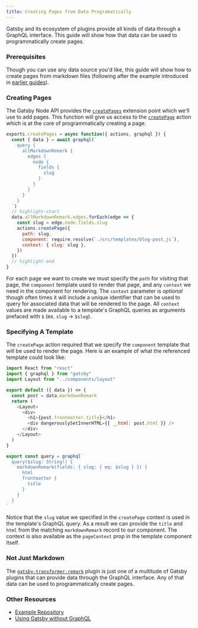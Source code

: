 ```yaml
---
title: Creating Pages from Data Programatically
---
```


Gatsby and its ecosystem of plugins provide all kinds of data through a
GraphQL interface. This guide will show how that data can be used to
programmatically create pages.

### Prerequisites

Though you can use any data source you'd like, this guide will show how to
create pages from markdown files (following after the example introduced in
[earlier guides](/docs/adding-markdown-pages/)).

### Creating Pages

The Gatsby Node API provides the
[`createPages`](/docs/node-apis/#createPages)
extension point which we'll use to add pages. This function will give us
access to the
[`createPage`](/docs/actions/#createPage) action
which is at the core of programmatically creating a page.

```js:title=gatsby-node.js
exports.createPages = async function({ actions, graphql }) {
  const { data } = await graphql(`
    query {
      allMarkdownRemark {
        edges {
          node {
            fields {
              slug
            }
          }
        }
      }
    }
  `)
  // highlight-start
  data.allMarkdownRemark.edges.forEach(edge => {
    const slug = edge.node.fields.slug
    actions.createPage({
      path: slug,
      component: require.resolve(`./src/templates/blog-post.js`),
      context: { slug: slug },
    })
  })
  // highlight-end
}
```

For each page we want to create we must specify the `path` for visiting that
page, the `component` template used to render that page, and any `context`
we need in the component for rendering. The `context` parameter is
_optional_ though often times it will include a unique identifier that can
be used to query for associated data that will be rendered to the page. All
`context` values are made available to a template's GraphQL queries as 
arguments prefaced with `$` (ex. `slug` -> `$slug`).

### Specifying A Template

The `createPage` action required that we specify the `component` template
that will be used to render the page. Here is an example of what the
referenced template could look like:

```javascript:title=blog-post.js
import React from "react"
import { graphql } from "gatsby"
import Layout from "../components/layout"

export default ({ data }) => {
  const post = data.markdownRemark
  return (
    <Layout>
      <div>
        <h1>{post.frontmatter.title}</h1>
        <div dangerouslySetInnerHTML={{ __html: post.html }} />
      </div>
    </Layout>
  )
}

export const query = graphql`
  query($slug: String!) {
    markdownRemark(fields: { slug: { eq: $slug } }) {
      html
      frontmatter {
        title
      }
    }
  }
`
```

Notice that the `slug` value we specified in the `createPage` context is
used in the template's GraphQL query. As a result we can provide the `title`
and `html` from the matching `markdownRemark` record to our component. The
context is also available as the `pageContext` prop in the template
component itself.

### Not Just Markdown

The
[`gatsby-transformer-remark`](/packages/gatsby-transformer-remark/)
plugin is just one of a multitude of Gatsby plugins that can provide data
through the GraphQL interface. Any of that data can be used to
programmatically create pages.

### Other Resources

- [Example Repository](https://github.com/jbranchaud/gatsby-programmatic-pages)
- [Using Gatsby without GraphQL](/docs/using-gatsby-without-graphql/)
